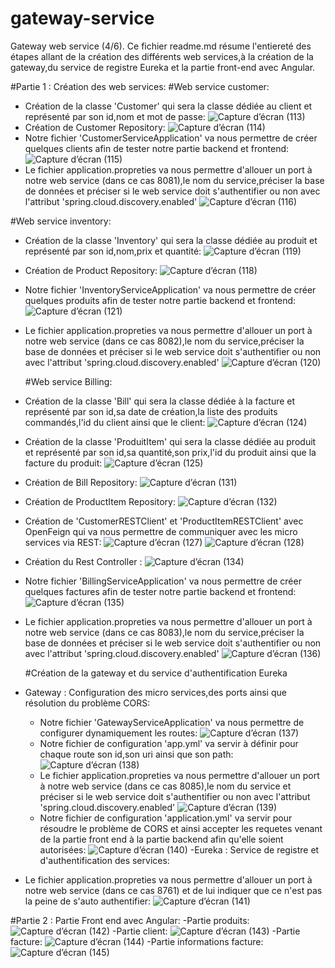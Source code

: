 # gateway-service
Gateway web service (4/6).
Ce fichier readme.md résume l'entiereté des étapes allant de la création des différents web services,à la création de la gateway,du service de registre Eureka et la partie front-end avec Angular.

#Partie 1 : Création des web services:
  #Web service customer:
  
 - Création de la classe 'Customer' qui sera la classe dédiée au client et représenté par son id,nom et mot de passe:
  ![Capture d’écran (113)](https://user-images.githubusercontent.com/111126484/207467540-3c5a7cc5-fedf-4499-aea1-863bb803b6db.png)
  - Création de Customer Repository:
  ![Capture d’écran (114)](https://user-images.githubusercontent.com/111126484/207467923-74ce63d9-96a1-4cc3-ace8-e23af728e28d.png)
  - Notre fichier 'CustomerServiceApplication' va nous permettre de créer quelques clients afin de tester notre partie backend et frontend:
  ![Capture d’écran (115)](https://user-images.githubusercontent.com/111126484/207468172-659ff8c2-e86f-43ed-97e5-7fa193770b0f.png)
  - Le fichier application.propreties va nous permettre d'allouer un port à notre web service (dans ce cas 8081),le nom du service,préciser la base de données et préciser si le web service doit s'authentifier ou non avec l'attribut 'spring.cloud.discovery.enabled'
  ![Capture d’écran (116)](https://user-images.githubusercontent.com/111126484/207468849-b045ac5b-5c90-43b8-a7d6-aca2a39fe1b8.png)
  
  #Web service inventory:
- Création de la classe 'Inventory' qui sera la classe dédiée au produit et représenté par son id,nom,prix et quantité:
![Capture d’écran (119)](https://user-images.githubusercontent.com/111126484/207469452-50142390-ee61-4bf9-b4a1-2f44851da176.png)
- Création de Product Repository:
![Capture d’écran (118)](https://user-images.githubusercontent.com/111126484/207469609-162cd150-51de-44f8-9d42-de096412bd9d.png)
- Notre fichier 'InventoryServiceApplication' va nous permettre de créer quelques produits afin de tester notre partie backend et frontend:
![Capture d’écran (121)](https://user-images.githubusercontent.com/111126484/207469362-9f6e9b11-d6f4-4e4f-94d2-e5a991cb3203.png)
- Le fichier application.propreties va nous permettre d'allouer un port à notre web service (dans ce cas 8082),le nom du service,préciser la base de données et préciser si le web service doit s'authentifier ou non avec l'attribut 'spring.cloud.discovery.enabled'
![Capture d’écran (120)](https://user-images.githubusercontent.com/111126484/207469722-082f0635-5382-499c-942b-4ccc378fbe77.png)

  #Web service Billing:
- Création de la classe 'Bill' qui sera la classe dédiée à la facture et représenté par son id,sa date de création,la liste des produits commandés,l'id du client ainsi que le client:
![Capture d’écran (124)](https://user-images.githubusercontent.com/111126484/207471330-5bfff71c-fca6-4d1a-b53f-a6447e0b7d89.png)
- Création de la classe 'ProduitItem' qui sera la classe dédiée au produit et représenté par son id,sa quantité,son prix,l'id du produit ainsi que la facture du produit:
![Capture d’écran (125)](https://user-images.githubusercontent.com/111126484/207471524-528df6e8-47f2-448b-9852-c534158bac24.png)
- Création de Bill Repository:
![Capture d’écran (131)](https://user-images.githubusercontent.com/111126484/207472097-384362f8-9253-4e49-bac8-e2233236d180.png)
- Création de ProductItem Repository:
![Capture d’écran (132)](https://user-images.githubusercontent.com/111126484/207472204-32dd4c98-0e0b-4ef7-9d71-b8f704c28e15.png)
- Création de 'CustomerRESTClient' et 'ProductItemRESTClient' avec OpenFeign qui va nous permettre de communiquer avec les micro services via REST:
![Capture d’écran (127)](https://user-images.githubusercontent.com/111126484/207472514-f66d0b3c-e7bc-4ce1-918a-88993fbb446d.png)
![Capture d’écran (128)](https://user-images.githubusercontent.com/111126484/207472624-2cd8dbf1-c911-40bb-9354-340d58f0b8a4.png)
- Création du Rest Controller : 
![Capture d’écran (134)](https://user-images.githubusercontent.com/111126484/207472711-c126c338-4a84-46d6-b0c0-c0f4f1cad0d8.png)
- Notre fichier 'BillingServiceApplication' va nous permettre de créer quelques factures afin de tester notre partie backend et frontend:
![Capture d’écran (135)](https://user-images.githubusercontent.com/111126484/207472828-0218700a-aa77-436b-b51c-218ffdcf5616.png)
- Le fichier application.propreties va nous permettre d'allouer un port à notre web service (dans ce cas 8083),le nom du service,préciser la base de données et préciser si le web service doit s'authentifier ou non avec l'attribut 'spring.cloud.discovery.enabled'
![Capture d’écran (136)](https://user-images.githubusercontent.com/111126484/207472896-b6a08eca-402f-4f3b-945c-ad58fff0132f.png)

  #Création de la gateway et du service d'authentification Eureka
 - Gateway : Configuration des micro services,des ports ainsi que résolution du problème CORS:
   - Notre fichier 'GatewayServiceApplication' va nous permettre de configurer dynamiquement les routes:
    ![Capture d’écran (137)](https://user-images.githubusercontent.com/111126484/207473792-66db6032-9377-40ca-a196-748cde8d94a6.png)
   - Notre fichier de configuration 'app.yml' va servir à définir pour chaque route son id,son uri ainsi que son path:
   ![Capture d’écran (138)](https://user-images.githubusercontent.com/111126484/207473995-3ffca7d4-2f97-4525-a74a-8e03074f497c.png)
   - Le fichier application.propreties va nous permettre d'allouer un port à notre web service (dans ce cas 8085),le nom du service et préciser si le web service doit s'authentifier ou non avec l'attribut 'spring.cloud.discovery.enabled'
   ![Capture d’écran (139)](https://user-images.githubusercontent.com/111126484/207474141-28fdeeed-8863-4c3b-a66c-9f44aa10b417.png)
   - Notre fichier de configuration 'application.yml' va servir pour résoudre le problème de CORS et ainsi accepter les requetes venant de la partie front end à la partie backend afin qu'elle soient autorisées:
   ![Capture d’écran (140)](https://user-images.githubusercontent.com/111126484/207474219-654e7fc2-660c-4d9f-a4cc-29b18432c237.png)
  -Eureka : Service de registre et d'authentification des services:
  - Le fichier application.propreties va nous permettre d'allouer un port à notre web service (dans ce cas 8761) et de lui indiquer que ce n'est pas la peine de s'auto authentifier:
  ![Capture d’écran (141)](https://user-images.githubusercontent.com/111126484/207474671-484f6813-6a69-4236-be83-52181b0863ad.png)
  
#Partie 2 : Partie Front end avec Angular:
  -Partie produits:
  ![Capture d’écran (142)](https://user-images.githubusercontent.com/111126484/207475873-1e5cb35d-e302-4d39-b854-d56773794c0f.png)
  -Partie client:
  ![Capture d’écran (143)](https://user-images.githubusercontent.com/111126484/207475927-571232b2-80aa-4613-a592-3f0ce67c0aec.png)
  -Partie facture:
  ![Capture d’écran (144)](https://user-images.githubusercontent.com/111126484/207475970-23327cb4-2234-4d24-8081-bd6131523cdd.png)
  -Partie informations facture:
  ![Capture d’écran (145)](https://user-images.githubusercontent.com/111126484/207476031-4860c4dd-ac60-483c-bc03-b87eeae49af9.png)
